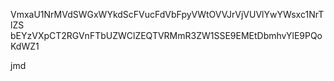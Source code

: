 VmxaU1NrMVdSWGxWYkdScFVucFdVbFpyVWtOVVJrVjVUVlYwYWsxc1NrTlZS
bEYzVXpCT2RGVnFTbUZWClZEQTVRMmR3ZW1SSE9EMEtDbmhvYlE9PQoKdWZ1

jmd